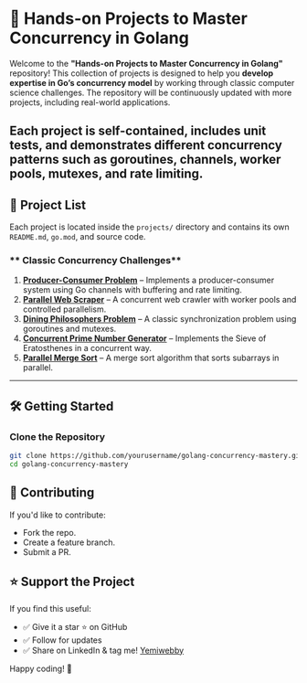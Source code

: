 # 🚀 Hands-on Projects to Master Concurrency in Golang

Welcome to the **"Hands-on Projects to Master Concurrency in Golang"** repository! This collection of projects is designed to help you **develop expertise in Go’s concurrency model** by working through classic computer science challenges. The repository will be continuously updated with more projects, including real-world applications.

## Each project is **self-contained**, includes unit tests, and demonstrates different concurrency patterns such as **goroutines, channels, worker pools, mutexes, and rate limiting**.

## 📌 **Project List**

Each project is located inside the `projects/` directory and contains its own `README.md`, `go.mod`, and source code.

### ** Classic Concurrency Challenges**

1. **[Producer-Consumer Problem](projects/producer_consumer/)** – Implements a producer-consumer system using Go channels with buffering and rate limiting.
2. **[Parallel Web Scraper](projects/web_scraper/)** – A concurrent web crawler with worker pools and controlled parallelism.
3. **[Dining Philosophers Problem](projects/dining_philosophers/)** – A classic synchronization problem using goroutines and mutexes.
4. **[Concurrent Prime Number Generator](projects/prime_number_generator/)** – Implements the Sieve of Eratosthenes in a concurrent way.
5. **[Parallel Merge Sort](projects/parallel_merge_sort/)** – A merge sort algorithm that sorts subarrays in parallel.

---

## 🛠 **Getting Started**

### **Clone the Repository**

```sh
git clone https://github.com/yourusername/golang-concurrency-mastery.git
cd golang-concurrency-mastery
```

## 📢 Contributing

If you'd like to contribute:

- Fork the repo.
- Create a feature branch.
- Submit a PR.

## ⭐ Support the Project

If you find this useful:

- ✅ Give it a star ⭐ on GitHub
- ✅ Follow for updates
- ✅ Share on LinkedIn & tag me! [Yemiwebby](https://www.linkedin.com/in/yemiwebby)

Happy coding! 🚀
